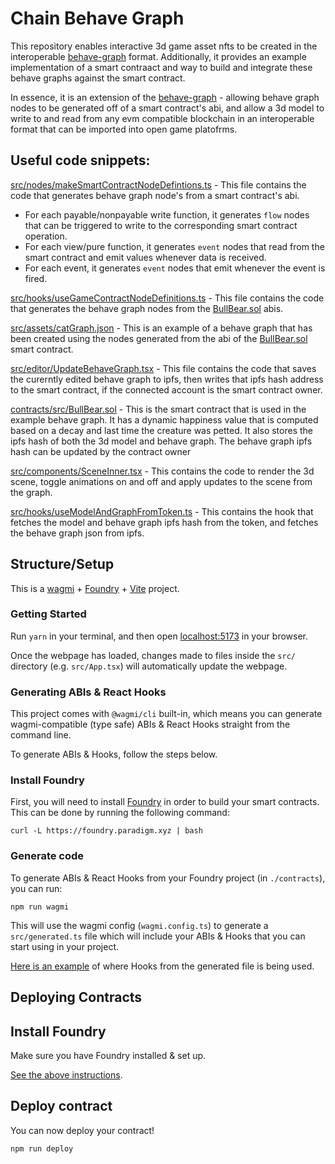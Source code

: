 # Chain Behave Graph

This repository enables interactive 3d game asset nfts to be created in the interoperable [behave-graph](https://github.com/bhouston/behave-graph) format. Additionally, it provides an example implementation of a smart contraact and way to build and integrate these behave graphs against the smart contract.

In essence, it is an extension of the [behave-graph](https://github.com/bhouston/behave-graph) - allowing behave graph nodes to be generated off of a smart contract's abi, and allow a 3d model to write to and read from any evm compatible blockchain in an interoperable format that can be imported into open game platofrms.

## Useful code snippets:

[src/nodes/makeSmartContractNodeDefintions.ts](./src/nodes/makeSmartContractNodeDefintions.ts) - This file contains the code that generates behave graph node's from a smart contract's abi.

- For each payable/nonpayable write function, it generates `flow` nodes that can be triggered to write to the corresponding smart contract operation.
- For each view/pure function, it generates `event` nodes that read from the smart contract and emit values whenever data is received.
- For each event, it generates `event` nodes that emit whenever the event is fired.

[src/hooks/useGameContractNodeDefinitions.ts](./src/hooks/useGameContractNodeDefinitions.ts) - This file contains the code that generates the behave graph nodes from the [BullBear.sol](./contracts/src/BullBear.sol) abis.

[src/assets/catGraph.json](./src/assets/catGraph.json) - This is an example of a behave graph that has been created using the nodes generated from the abi of the [BullBear.sol](./contracts/src/BullBear.sol) smart contract.

[src/editor/UpdateBehaveGraph.tsx](./src/editor/UpdateBehaveGraph.tsx) - This file contains the code that saves the curerntly edited behave graph to ipfs, then writes that ipfs hash address to the smart contract, if the connected account is the smart contract owner.

[contracts/src/BullBear.sol](./contracts/src/BullBear.sol) - This is the smart contract that is used in the example behave graph. It has a dynamic happiness value that is computed based on a decay and last time the creature was petted. It also stores the ipfs hash of both the 3d model and behave graph. The behave graph ipfs hash can be updated by the contract owner

[src/components/SceneInner.tsx](src/components/SceneInner.tsx) - This contains the code to render the 3d scene, toggle animations on and off and apply updates to the scene from the graph.

[src/hooks/useModelAndGraphFromToken.ts](./src/hooks/useModelAndGraphFromToken.ts) - This contains the hook that fetches the model and behave graph ipfs hash from the token, and fetches the behave graph json from ipfs.

## Structure/Setup

This is a [wagmi](https://wagmi.sh) + [Foundry](https://book.getfoundry.sh/) + [Vite](https://vitejs.dev/) project.

### Getting Started

Run `yarn` in your terminal, and then open [localhost:5173](http://localhost:5173) in your browser.

Once the webpage has loaded, changes made to files inside the `src/` directory (e.g. `src/App.tsx`) will automatically update the webpage.

### Generating ABIs & React Hooks

This project comes with `@wagmi/cli` built-in, which means you can generate wagmi-compatible (type safe) ABIs & React Hooks straight from the command line.

To generate ABIs & Hooks, follow the steps below.

### Install Foundry

First, you will need to install [Foundry](https://book.getfoundry.sh/getting-started/installation) in order to build your smart contracts. This can be done by running the following command:

```
curl -L https://foundry.paradigm.xyz | bash
```

### Generate code

To generate ABIs & React Hooks from your Foundry project (in `./contracts`), you can run:

```
npm run wagmi
```

This will use the wagmi config (`wagmi.config.ts`) to generate a `src/generated.ts` file which will include your ABIs & Hooks that you can start using in your project.

[Here is an example](./src/components/Counter.tsx) of where Hooks from the generated file is being used.

## Deploying Contracts

## Install Foundry

Make sure you have Foundry installed & set up.

[See the above instructions](#install-foundry).

## Deploy contract

You can now deploy your contract!

```
npm run deploy
```
